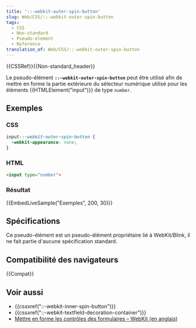 ```yaml
---
title: '::-webkit-outer-spin-button'
slug: Web/CSS/::-webkit-outer-spin-button
tags:
  - CSS
  - Non-standard
  - Pseudo-element
  - Reference
translation_of: Web/CSS/::-webkit-outer-spin-button
---
```


{{CSSRef}}{{Non-standard_header}}

Le pseudo-élément **`::-webkit-outer-spin-button`** peut être utilisé afin de mettre en forme la partie extérieure du sélecteur numérique utilisé pour les éléments {{HTMLElement("input")}} de type `number`.

## Exemples

### CSS

```css
input::-webkit-outer-spin-button {
  -webkit-appearance: none;
}
```

### HTML

```html
<input type="number">
```

### Résultat

{{EmbedLiveSample("Exemples", 200, 30)}}

## Spécifications

Ce pseudo-élément est un pseudo-élément propriétaire lié à WebKit/Blink, il ne fait partie d'aucune spécification standard.

## Compatibilité des navigateurs

{{Compat}}

## Voir aussi

- {{cssxref("::-webkit-inner-spin-button")}}
- {{cssxref("::-webkit-textfield-decoration-container")}}
- [Mettre en forme les contrôles des formulaires – WebKit (en anglais)](https://trac.webkit.org/wiki/Styling%20Form%20Controls#inputelement)

